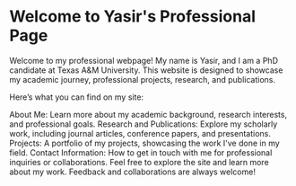 

# Welcome to Yasir's Professional Page

Welcome to my professional webpage! My name is Yasir, and I am a PhD candidate at Texas A&M University. This website is designed to showcase my academic journey, professional projects, research, and publications.

Here’s what you can find on my site:

About Me: Learn more about my academic background, research interests, and professional goals.
Research and Publications: Explore my scholarly work, including journal articles, conference papers, and presentations.
Projects: A portfolio of my projects, showcasing the work I've done in my field.
Contact Information: How to get in touch with me for professional inquiries or collaborations.
Feel free to explore the site and learn more about my work. Feedback and collaborations are always welcome!

